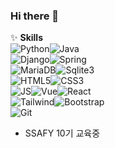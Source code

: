 ### Hi there 👋

✨ <b>Skills</b>
<br>
![Python](https://img.shields.io/badge/Python-3776AB?style=for-the-badge&logo=python&logoColor=white)![Java](https://img.shields.io/badge/Java-ED8B00?style=for-the-badge&logo=openjdk&logoColor=white)
<br>
![Django](https://img.shields.io/badge/Django-092E20?style=for-the-badge&logo=django&logoColor=white)![Spring](https://img.shields.io/badge/Spring-6DB33F?style=for-the-badge&logo=spring&logoColor=white)
<br>
![MariaDB](https://img.shields.io/badge/MariaDB-003545?style=for-the-badge&logo=mariadb&logoColor=white)![Sqlite3](https://img.shields.io/badge/SQLite-07405E?style=for-the-badge&logo=sqlite&logoColor=white)
<br>
![HTML5](https://img.shields.io/badge/HTML5-E34F26?style=for-the-badge&logo=html5&logoColor=white)![CSS3](https://img.shields.io/badge/CSS3-1572B6?style=for-the-badge&logo=css3&logoColor=white)
<br>
![JS](https://img.shields.io/badge/JavaScript-F7DF1E?style=for-the-badge&logo=JavaScript&logoColor=white)![Vue](https://img.shields.io/badge/Vue.js-35495E?style=for-the-badge&logo=vue.js&logoColor=4FC08D)![React](https://img.shields.io/badge/React-20232A?style=for-the-badge&logo=react&logoColor=61DAFB)
<br>
![Tailwind](https://img.shields.io/badge/Tailwind_CSS-38B2AC?style=for-the-badge&logo=tailwind-css&logoColor=white)![Bootstrap](https://img.shields.io/badge/Bootstrap-563D7C?style=for-the-badge&logo=bootstrap&logoColor=white)
<br>
![Git](https://img.shields.io/badge/GIT-E44C30?style=for-the-badge&logo=git&logoColor=white)


<!-- [![Top Langs](https://github-readme-stats.vercel.app/api/top-langs/?username=BaekJaehee)](https://github.com/anuraghazra/github-readme-stats) -->
<!-- [![GitHub stats](https://github-readme-stats.vercel.app/api?username=BaekJaehee)](https://github.com/anuraghazra/github-readme-stats) -->

- SSAFY 10기 교육중

<!--
**BaekJaehee/BaekJaehee** is a ✨ _special_ ✨ repository because its `README.md` (this file) appears on your GitHub profile.

Here are some ideas to get you started:

- 🔭 I’m currently working on ...
- 🌱 I’m currently learning ...
- 👯 I’m looking to collaborate on ...
- 🤔 I’m looking for help with ...
- 💬 Ask me about ...
- 📫 How to reach me: ...
- 😄 Pronouns: ...
- ⚡ Fun fact: ...
-->
